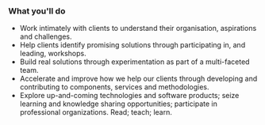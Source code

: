 ### What you'll do
* Work intimately with clients to understand their organisation, aspirations and challenges.
* Help clients identify promising solutions through participating in, and leading, workshops.
* Build real solutions through experimentation as part of a multi-faceted team.  
* Accelerate and improve how we help our clients through developing and contributing to components, services and methodologies.
* Explore up-and-coming technologies and software products; seize learning and knowledge sharing opportunities; participate in professional organizations. Read; teach; learn.
